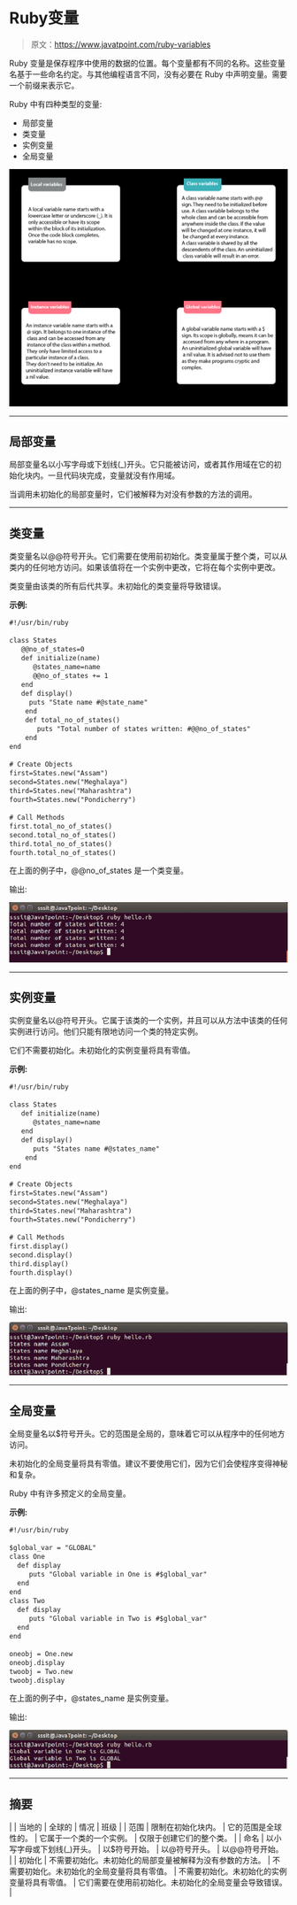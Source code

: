 # Ruby变量

> 原文：<https://www.javatpoint.com/ruby-variables>

Ruby 变量是保存程序中使用的数据的位置。每个变量都有不同的名称。这些变量名基于一些命名约定。与其他编程语言不同，没有必要在 Ruby 中声明变量。需要一个前缀来表示它。

Ruby 中有四种类型的变量:

*   局部变量
*   类变量
*   实例变量
*   全局变量

![Ruby Variables](img/30e2947e679f4aa129d8f43999f92523.png)

* * *

## 局部变量

局部变量名以小写字母或下划线(_)开头。它只能被访问，或者其作用域在它的初始化块内。一旦代码块完成，变量就没有作用域。

当调用未初始化的局部变量时，它们被解释为对没有参数的方法的调用。

* * *

## 类变量

类变量名以@@符号开头。它们需要在使用前初始化。类变量属于整个类，可以从类内的任何地方访问。如果该值将在一个实例中更改，它将在每个实例中更改。

类变量由该类的所有后代共享。未初始化的类变量将导致错误。

**示例:**

```
#!/usr/bin/ruby 

class States 
   @@no_of_states=0 
   def initialize(name) 
      @states_name=name 
      @@no_of_states += 1 
   end 
   def display() 
     puts "State name #@state_name" 
	end 
    def total_no_of_states() 
       puts "Total number of states written: #@@no_of_states" 
    end 
end 

# Create Objects 
first=States.new("Assam") 
second=States.new("Meghalaya") 
third=States.new("Maharashtra") 
fourth=States.new("Pondicherry") 

# Call Methods 
first.total_no_of_states() 
second.total_no_of_states() 
third.total_no_of_states() 
fourth.total_no_of_states()

```

在上面的例子中，@@no_of_states 是一个类变量。

输出:

![Ruby variables 1](img/5559183ae76e51696dfa2f8938d220ed.png)

* * *

## 实例变量

实例变量名以@符号开头。它属于该类的一个实例，并且可以从方法中该类的任何实例进行访问。他们只能有限地访问一个类的特定实例。

它们不需要初始化。未初始化的实例变量将具有零值。

**示例:**

```
#!/usr/bin/ruby 

class States 
   def initialize(name) 
      @states_name=name 
   end 
   def display() 
      puts "States name #@states_name" 
	end 
end 

# Create Objects 
first=States.new("Assam") 
second=States.new("Meghalaya") 
third=States.new("Maharashtra") 
fourth=States.new("Pondicherry") 

# Call Methods 
first.display() 
second.display() 
third.display() 
fourth.display()

```

在上面的例子中，@states_name 是实例变量。

输出:

![Ruby variables 2](img/a93051e9025442b4a434c736811ebff1.png)

* * *

## 全局变量

全局变量名以$符号开头。它的范围是全局的，意味着它可以从程序中的任何地方访问。

未初始化的全局变量将具有零值。建议不要使用它们，因为它们会使程序变得神秘和复杂。

Ruby 中有许多预定义的全局变量。

**示例:**

```
#!/usr/bin/ruby 

$global_var = "GLOBAL" 
class One 
  def display 
     puts "Global variable in One is #$global_var" 
  end 
end 
class Two 
  def display 
     puts "Global variable in Two is #$global_var" 
  end 
end 

oneobj = One.new 
oneobj.display 
twoobj = Two.new 
twoobj.display

```

在上面的例子中，@states_name 是实例变量。

输出:

![Ruby variables 3](img/e49891068108a49b8b1f3fd6dea83845.png)

* * *

## 摘要

|  | 当地的 | 全球的 | 情况 | 班级 |
| 范围 | 限制在初始化块内。 | 它的范围是全球性的。 | 它属于一个类的一个实例。 | 仅限于创建它们的整个类。 |
| 命名 | 以小写字母或下划线(_)开头。 | 以$符号开始。 | 以@符号开头。 | 以@@符号开始。 |
| 初始化 | 不需要初始化。未初始化的局部变量被解释为没有参数的方法。 | 不需要初始化。未初始化的全局变量将具有零值。 | 不需要初始化。未初始化的实例变量将具有零值。 | 它们需要在使用前初始化。未初始化的全局变量会导致错误。 |